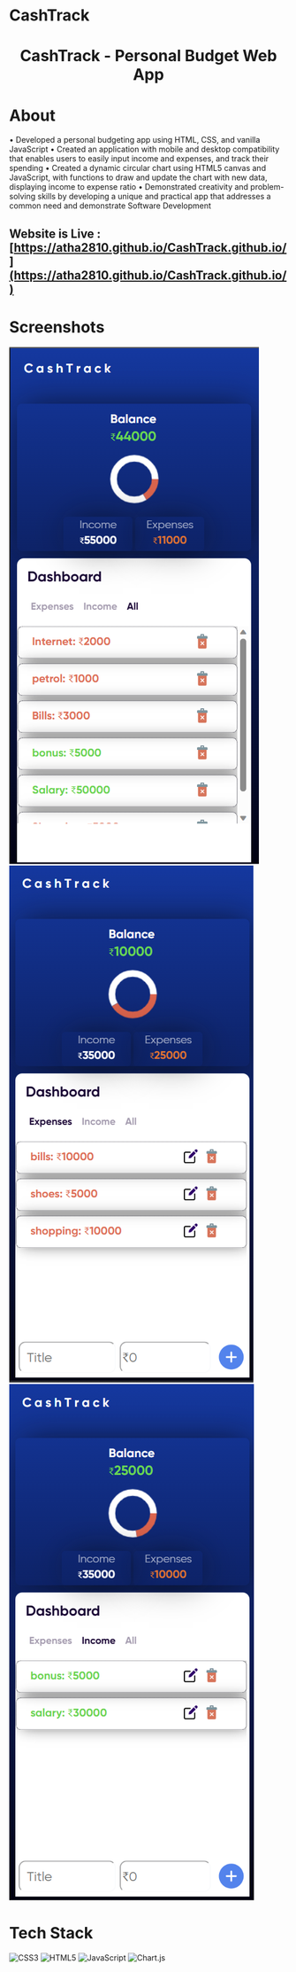 # CashTrack<br>
<div align="center"><h1> CashTrack - Personal Budget Web App </h1> </div>

# About
• Developed a personal budgeting app using HTML, CSS, and vanilla JavaScript • Created an application with mobile and desktop compatibility that enables users to easily input income and expenses, and track their spending • Created a dynamic circular chart using HTML5 canvas and JavaScript, with functions to draw and update the chart with new data, displaying income to expense ratio • Demonstrated creativity and problem-solving skills by developing a unique and practical app that addresses a common need and demonstrate Software Development

## Website is Live : [https://atha2810.github.io/CashTrack.github.io/](https://atha2810.github.io/CashTrack.github.io/)

# Screenshots
![All Entries](All.png)
![Expenses Entries](Expenses.png)
![Income Entries](Income.png)

# Tech Stack
![CSS3](https://img.shields.io/badge/css3-%231572B6.svg?logo=css3&logoColor=white&style=for-the-badge)
![HTML5](https://img.shields.io/badge/html5-%23E34F26.svg?logo=html5&logoColor=white&style=for-the-badge)
![JavaScript](https://img.shields.io/badge/javascript-%23323330.svg?logo=javascript&logoColor=%23F7DF1E&style=for-the-badge)
![Chart.js](https://img.shields.io/badge/chart.js-F5788D.svg?logo=chart.js&logoColor=white&style=for-the-badge)
